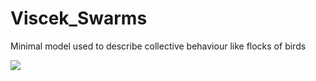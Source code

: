 # Viscek_Swarms

Minimal model used to describe collective behaviour like flocks of birds

![](https://github.com/desmondquinn/Viscek_Swarms/Viscek_Swarm_Animation.gif)
